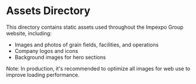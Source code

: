 
# Assets Directory

This directory contains static assets used throughout the Impexpo Group website, including:

- Images and photos of grain fields, facilities, and operations
- Company logos and icons
- Background images for hero sections

Note: In production, it's recommended to optimize all images for web use to improve loading performance.

